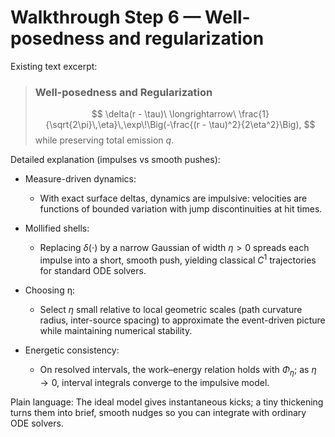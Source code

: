 # Walkthrough Step 6 — Well-posedness and regularization

Existing text excerpt:
> ### **Well-posedness and Regularization**
> $$
> \delta(r - \tau)\ \longrightarrow\ \frac{1}{\sqrt{2\pi}\,\eta}\,\exp\!\Big(-\frac{(r - \tau)^2}{2\eta^2}\Big),
> $$
> while preserving total emission $q$.

Detailed explanation (impulses vs smooth pushes):

- Measure-driven dynamics:
  - With exact surface deltas, dynamics are impulsive: velocities are functions of bounded variation with jump discontinuities at hit times.

- Mollified shells:
  - Replacing $\delta(\cdot)$ by a narrow Gaussian of width $\eta>0$ spreads each impulse into a short, smooth push, yielding classical $C^1$ trajectories for standard ODE solvers.

- Choosing η:
  - Select $\eta$ small relative to local geometric scales (path curvature radius, inter-source spacing) to approximate the event-driven picture while maintaining numerical stability.

- Energetic consistency:
  - On resolved intervals, the work–energy relation holds with $\Phi_\eta$; as $\eta\to 0$, interval integrals converge to the impulsive model.

Plain language: The ideal model gives instantaneous kicks; a tiny thickening turns them into brief, smooth nudges so you can integrate with ordinary ODE solvers.
